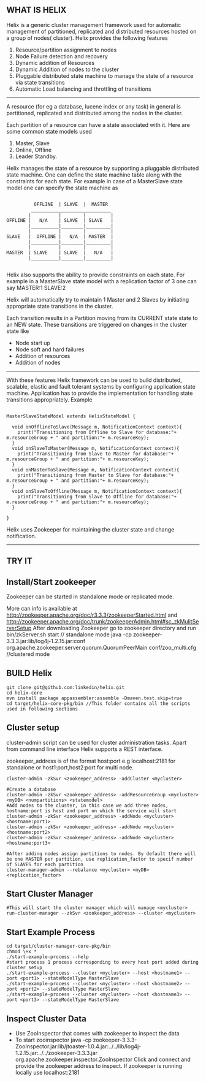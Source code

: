 WHAT IS HELIX
--------------
Helix is a generic cluster management framework used for automatic management of partitioned, replicated and distributed resources hosted on a group of nodes( cluster). Helix provides the following features 

1. Resource/partition assignment to nodes
2. Node Failure detection and recovery
3. Dynamic addition of Resources 
4. Dynamic Addition of nodes to the cluster
5. Pluggable distributed state machine to manage the state of a resource via state transitions
6. Automatic Load balancing and throttling of transitions 

-----

A resource (for eg a database, lucene index or any task) in general is partitioned, replicated and distributed among the nodes in the cluster. 

Each partition of a resource can have a state associated with it. Here are some common state models used
1. Master, Slave
2. Online, Offline
3. Leader Standby.

Helix manages the state of a resource by supporting a pluggable distributed state machine. One can define the state machine table along with the constraints for each state. For example in case of a MasterSlave state model one can specify the state machine as

<pre><code>
          OFFLINE  | SLAVE  |  MASTER  
         _____________________________
        |          |        |         |
OFFLINE |   N/A    | SLAVE  | SLAVE   |
        |__________|________|_________|
        |          |        |         |
SLAVE   |  OFFLINE |   N/A  | MASTER  |
        |__________|________|_________|
        |          |        |         |
MASTER  | SLAVE    | SLAVE  |   N/A   |
        |__________|________|_________|

</code></pre>

Helix also supports the ability to provide constraints on each state. For example in a MasterSlave state model with a replication factor of 3 one can say MASTER:1 SLAVE:2

Helix will automatically try to maintain 1 Master and 2 Slaves by initiating appropriate state transitions in the cluster. 

Each transition results in a Partition moving from its CURRENT state state to an NEW state. These transitions are triggered on changes in the cluster state like 

* Node start up
* Node soft and hard failures 
* Addition of resources
* Addition of nodes

---------


With these features Helix framework can be used to build distributed, scalable, elastic and fault tolerant systems by configuring application state machine. Application has to provide the implementation for handling state transitions appropriately. Example 
<pre><code>
MasterSlaveStateModel extends HelixStateModel {

  void onOfflineToSlave(Message m, NotificationContext context){
    print("Transitioning from Offline to Slave for database:"+ m.resourceGroup + " and partition:"+ m.resourceKey);
  }
  void onSlaveToMaster(Message m, NotificationContext context){
    print("Transitioning from Slave to Master for database:"+ m.resourceGroup + " and partition:"+ m.resourceKey);
  }
  void onMasterToSlave(Message m, NotificationContext context){
    print("Transitioning from Master to Slave for database:"+ m.resourceGroup + " and partition:"+ m.resourceKey);
  }
  void onSlaveToOffline(Message m, NotificationContext context){
    print("Transitioning from Slave to Offline for database:"+ m.resourceGroup + " and partition:"+ m.resourceKey);
  }

}
</code></pre>

Helix uses Zookeeper for maintaining the cluster state and change notification.

----------------

TRY IT
-----------

Install/Start zookeeper
-----------------------


Zookeeper can be started in standalone mode or replicated mode.

More can info is available at http://zookeeper.apache.org/doc/r3.3.3/zookeeperStarted.html
and  http://zookeeper.apache.org/doc/trunk/zookeeperAdmin.html#sc_zkMulitServerSetup
After downloading Zookeeper go to zookeeper directory and run  
    bin/zkServer.sh start // standalone mode
    java -cp zookeeper-3.3.3.jar:lib/log4j-1.2.15.jar:conf org.apache.zookeeper.server.quorum.QuorumPeerMain conf/zoo_multi.cfg //clustered mode

BUILD Helix
-----------

    git clone git@github.com:linkedin/helix.git
    cd helix-core
    mvn install package appassembler:assemble -Dmaven.test.skip=true 
    cd target/helix-core-pkg/bin //This folder contains all the scripts used in following sections

Cluster setup
-------------
cluster-admin script can be used for cluster administration tasks. Apart from command line interface Helix supports a REST interface.

zookeeper_address is of the format host:port e.g localhost:2181 for standalone or host1:port,host2:port for multi node.

    cluster-admin -zkSvr <zookeeper_address> -addCluster <mycluster> 

    #Create a database
    cluster-admin -zkSvr <zookeeper_address> -addResourceGroup <mycluster> <myDB> <numpartitions> <statemodel>
    #Add nodes to the cluster, in this case we add three nodes, hostname:port is host and port on which the service will start
    cluster-admin -zkSvr <zookeeper_address> -addNode <mycluster> <hostname:port1>
    cluster-admin -zkSvr <zookeeper_address> -addNode <mycluster> <hostname:port2>
    cluster-admin -zkSvr <zookeeper_address> -addNode <mycluster> <hostname:port3>

    #After adding nodes assign partitions to nodes. By default there will be one MASTER per partition, use replication_factor to specif number of SLAVES for each partition
    cluster-manager-admin --rebalance <mycluster> <myDB> <replication_factor>

Start Cluster Manager
---------------------


    #This will start the cluster manager which will manage <mycluster>
    run-cluster-manager --zkSvr <zookeeper_address> --cluster <mycluster>



Start Example Process
---------------------

    cd target/cluster-manager-core-pkg/bin
    chmod \+x *
    ./start-example-process --help
    #start process 1 process corresponding to every host port added during cluster setup
    ./start-example-process --cluster <mycluster> --host <hostname1> --port <port1> --stateModelType MasterSlave
    ./start-example-process --cluster <mycluster> --host <hostname2> --port <port2> --stateModelType MasterSlave
    ./start-example-process --cluster <mycluster> --host <hostname3> --port <port3> --stateModelType MasterSlave


Inspect Cluster Data
--------------------

* Use ZooInspector that comes with zookeeper to inspect the data
* To start zooinspector
   java -cp zookeeper-3.3.3-ZooInspector.jar:lib/jtoaster-1.0.4.jar:../../lib/log4j-1.2.15.jar:../../zookeeper-3.3.3.jar org.apache.zookeeper.inspector.ZooInspector
   Click and connect and provide the zookeeper address to inspect. If zookeeper is running locally use localhost:2181









